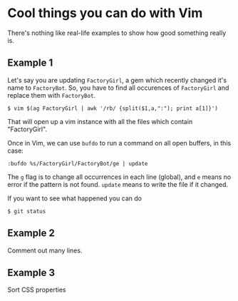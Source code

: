 # Cool things you can do with Vim

There's nothing like real-life examples to show how good something 
really is.

## Example 1

Let's say you are updating `FactoryGirl`, a gem which recently changed
it's name to `FactoryBot`. So, you have to find all occurences of `FactoryGirl`
and replace them with `FactoryBot`.

    $ vim $(ag FactoryGirl | awk '/rb/ {split($1,a,":"); print a[1]}')

That will open up a vim instance with all the files which contain "FactoryGirl".

Once in Vim, we can use `bufdo` to run a command on all open buffers, in this
case:

    :bufdo %s/FactoryGirl/FactoryBot/ge | update

The `g` flag is to change all occurrences in each line (global), and `e` means
no error if the pattern is not found. `update` means to write the file if it
changed.

If you want to see what happened you can do

    $ git status

## Example 2

Comment out many lines.

## Example 3

Sort CSS properties
